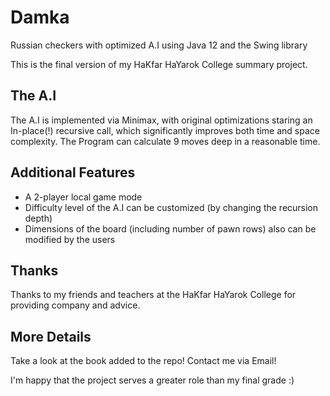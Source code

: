 # Damka
Russian checkers with optimized A.I using Java 12 and the Swing library


This is the final version of my HaKfar HaYarok College summary project.
## The A.I
The A.I is implemented via Minimax, with original optimizations staring an In-place(!) recursive call,
which significantly improves both time and space complexity.
The Program can calculate 9 moves deep in a reasonable time.

## Additional Features
* A 2-player local game mode
* Difficulty level of the A.I can be customized (by changing the recursion depth)
* Dimensions of the board (including number of pawn rows) also can be modified by the users

## Thanks
Thanks to my friends and teachers at the HaKfar HaYarok College for providing company and advice.

## More Details
Take a look at the book added to the repo!
Contact me via Email!


I'm happy that the project serves a greater role than my final grade :)
